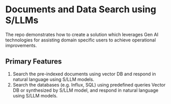# Documents and Data Search using S/LLMs
The repo demonstrates how to create a solution which leverages Gen AI technologies for assisting domain specific users to achieve operational improvements.

## Primary Features

1. Search the pre-indexed documents using vector DB and respond in natural language using S/LLM models.
2. Search the databases (e.g. Influx, SQL) using predefined queries Vector DB or synthesized by S/LLM model, and respond in natural language using S/LLM models.

